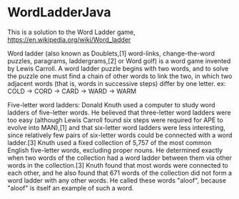 # WordLadderJava
This is a solution to the Word Ladder game, https://en.wikipedia.org/wiki/Word_ladder 

Word ladder (also known as Doublets,[1] word-links, change-the-word puzzles, paragrams, 
laddergrams,[2] or Word golf) is a word game invented by Lewis Carroll. A word ladder 
puzzle begins with two words, and to solve the puzzle one must find a chain of other words 
to link the two, in which two adjacent words (that is, words in successive steps) differ 
by one letter.
ex: COLD → CORD → CARD → WARD → WARM

Five-letter word ladders:
Donald Knuth used a computer to study word ladders of five-letter words. He believed that 
three-letter word ladders were too easy (although Lewis Carroll found six steps were required 
for APE to evolve into MAN),[1] and that six-letter word ladders were less interesting, since 
relatively few pairs of six-letter words could be connected with a word ladder.[3] Knuth used 
a fixed collection of 5,757 of the most common English five-letter words, excluding proper 
nouns. He determined exactly when two words of the collection had a word ladder between them 
via other words in the collection.[3] Knuth found that most words were connected to each other, 
and he also found that 671 words of the collection did not form a word ladder with any other 
words. He called these words "aloof", because "aloof" is itself an example of such a word.
